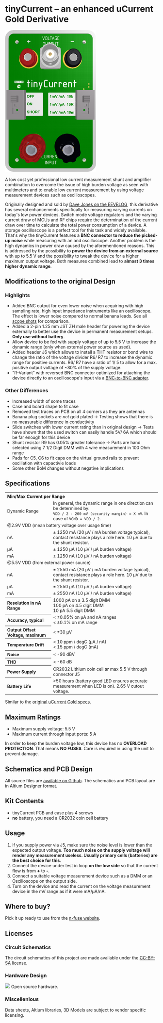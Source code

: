 # tinyCurrent – an enhanced uCurrent Gold Derivative

<img src="Images/3D_tiniycurrent_front_small.png" style="max-width: 300px; display: inline-block;">

A low cost yet professional low current measurement shunt and amplifier
combination to overcome the issue of high burden voltage as seen with
multimeters and to enable low current measurement by using voltage measurement
devices such as oscilloscopes.

Originally designed and sold by
[Dave Jones on the EEVBLOG](https://www.eevblog.com/projects/ucurrent/),
this derivative has several enhancements specifically for measuring varying
currents on today's low power devices.
Switch mode voltage regulators and the varying current draw of MCUs and RF
chips require the determination of the current draw over time to calculate the
total power consumption of a device. A storage oscilloscope is a perfect tool
for this task and widely available.
That's why the tinyCurrent features a **BNC connector to reduce the picked-up
noise** while measuring with an and oscilloscope. Another problem is the high
dynamics in power draw caused by the aforementioned reasons.
This is addressed by the possibility to
**power the device from an external source**
with up to 5.5 V and the possibility to tweak the device for a higher
maximum output voltage. Both measures combined lead to
**almost 3 times higher dynamic range**.

## Modifications to the original Design

### Highlights

- Added BNC output for even lower noise when acquiring with high sampling rate, high input impedance instruments like an oscilloscope. The effect is lower noise compared to normal banana leads.
See all <a href="scope_shots.md">scope shots</a> for comparison.
- Added a 2-pin 1.25 mm JST ZH male header for powering the device externally to better use the device in permanent measurement setups. **Only use without battery**.
- Allow device to be fed with supply voltage of up to 5.5 V to increase the dynamic range (only when external power source us used).
- Added header J6 which allows to install a THT resistor or bond wire to change the ratio of the voltage divider R6/ R7 to increase the dynamic range for positive currents. R6/ R7 have a ratio of 1/ 5 to allow for a max. positive output voltage of ~80% of the supply voltage.
- "R-Variant" with reversed BNC connector optimized for attaching the device directly to an oscilloscope's input via a [BNC-to-BNC adapter](https://www.telegaertner.com/en/info/catalogue/coax/?IdTreeGroup=12989&IdProduct=3284).

### Other Differences

- Increased width of some traces
- Case and board shape to fit case
- Removed test traces on PCB on all 4 corners as they are antennas
- Banana plug sockets are _not_ gold plated → Testing shows that there is no measurable difference in conductivity
- Slide switches with lower current rating than in original design → Tests have shown that the used switch can easily handle 5V/ 6A which should be far enough for this device
- Shunt resistor R9 has 0.05% greater tolerance → Parts are hand selected using 7 1/2 Digit DMM with 4 wire measurement in 100 Ohm range
- Pads for C5, C6 to fit caps on the virtual ground rails to prevent oscillation with capactivie loads
- Some other BoM changes without negative implications

## Specifications

<table class="vclTable">
  <tr>
    <th colspan="3" style="text-align: left;">
      Min/Max Current per Range
    </th>
  </tr>
  <tr>
    <td>
      Dynamic Range
    </td>
    <td colspan="2">
      In general, the dynamic range in one direction can be determined by:<br><code>VDD / 2 - 200 mV (security margin) = X mV</code>. In case of <code>VGND = VDD / 2</code>.
    </td>
  </tr>
  <tr>
    <td colspan="3">
      @2.9V VDD (mean battery voltage over usage time)
    </td>
  </tr>
  <tr>
    <td>
      nA
    </td>
    <td colspan="2">
      ± 1250 mA (20 µV / mA burden voltage typical), contact resistance plays a role here. 10 µV due to the shunt resistor.
    </td>
  </tr>
  <tr>
    <td>
      µA
    </td>
    <td colspan="2">
      ± 1250 µA (10 µV / µA burden voltage)
    </td>
  </tr>
  <tr>
    <td>
      mA
    </td>
    <td colspan="2">
      ± 1250 nA (10 µV / nA burden voltage)
    </td>
  </tr>
  <tr>
    <td colspan="4">
      @5.5V VDD (from external power source)
    </td>
  </tr>
  <tr>
    <td>
      nA
    </td>
    <td colspan="2">
      ± 2550 mA (20 µV / mA burden voltage typical), contact resistance plays a role here. 10 µV due to the shunt resistor.
    </td>
  </tr>
  <tr>
    <td>
      µA
    </td>
    <td colspan="2">
      ± 2550 µA (10 µV / µA burden voltage)
    </td>
  </tr>
  <tr>
    <td>
      mA
    </td>
    <td colspan="2">
      ± 2550 nA (10 µV / nA burden voltage)
    </td>
  </tr>
  <tr>
    <th style="text-align: left;">
      Resolution in nA Range
    </th>
    <td colspan="3">
      1000 pA on a 3.5 digit DMM<br>
      100 pA on 4.5 digit DMM<br>
      10 pA 5.5 digit DMM
    </td>
  </tr>
  <tr>
    <th style="text-align: left;">
      Accuracy, typical
    </th>
    <td colspan="3">
      &lt; ±0.05% on µA and nA ranges<br>
      &lt; ±0.1% on mA range
    </td>
  </tr>
  <tr>
    <th style="text-align: left;">
      Output Offset Voltage, maximum
    </th>
    <td colspan="3">
      &lt; ±30 µV
    </td>
  </tr>
  <tr>
    <th style="text-align: left;">
      Temperature Drift
    </th>
    <td colspan="3">
      &lt; 10 ppm / degC (µA / nA)<br>
      &lt; 15 ppm / degC (mA)
    </td>
  </tr>
  <tr>
    <th style="text-align: left;">
      Noise
    </th>
    <td colspan="3">
      &lt; -90 dBV
    </td>
  </tr>
  <tr>
    <th style="text-align: left;">
      THD
    </th>
    <td colspan="3">
      &lt; -60 dB
    </td>
  </tr>
  <tr>
    <th style="text-align: left;">
      Power Supply
    </th>
    <td colspan="3">
      CR2032 Lithium coin cell <b>or</b> max 5.5 V through connector J5
    </td>
  </tr>
  <tr>
    <th style="text-align: left;">
      Battery Life
    </th>
    <td colspan="3">
      &gt;50 hours (battery good LED ensures accurate measurement when LED is on). 2.65 V cutout voltage.
    </td>
  </tr>
</table>

Similar to the [original uCurrent Gold specs](https://www.eevblog.com/projects/ucurrent/).

## Maximum Ratings

- Maximum supply voltage: 5.5 V
- Maximum current through input ports: 5 A

In order to keep the burden voltage low, this device has no
**OVERLOAD PROTECTION**. That means **NO FUSES**. Care is required in
using the unit to prevent damage.

## Schematics and PCB Design

All source files are [available on Github](https://github.com/nfhw/tinycurrent).
The schematics and PCB layout are in Altium Designer format.

## Kit Contents

- tinyCurrent PCB and case plus 4 screws
- **no** battery, you need a CR2032 coin cell battery

## Usage

1. If you supply power via J5, make sure the noise level is lower than the expected output voltage.
**Too much noise on the supply voltage will render any measurement useless. Usually primary cells (batteries) are the best choice for this**.
2. Connect the device under test in loop **on the low side** so that the current flow is from **+** to **-**.
3. Connect a suitable voltage measurement device such as a DMM or an Oscilloscope on the output side.
4. Turn on the device and read the current on the voltage measurement device in the mV range as if it were mA/µA/nA.

## Where to buy?

Pick it up ready to use from the [n-fuse website](https://www.n-fuse.co/devices/tinyCurrent-precision-low-Current-Measurement-Shunt-and-Amplifier-Device.html).

## Licenses

### Circuit Schematics

The circuit schematics of this project are made available under the
[CC-BY-SA](https://creativecommons.org/licenses/by-sa/3.0/) license.

### Hardware Design

<img src="https://i2.wp.com/www.oshwa.org/wp-content/uploads/2014/03/oshw-logo-100-px.png?resize=95%2C100"> Open source hardware.

### Miscellenious

Data sheets, Altium libraries, 3D Models are subject to vendor specific
licensing.
